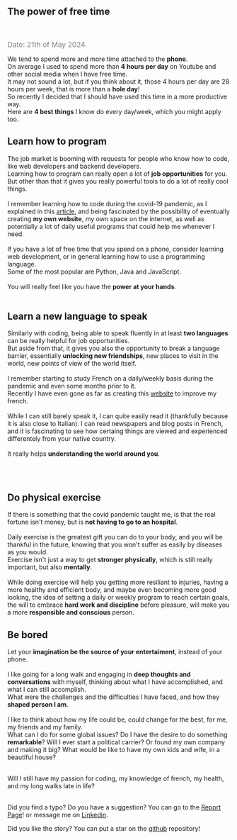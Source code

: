 ## The power of free time
<br /><br />
<span class="date">Date: 21th of May 2024.</span><br />

We tend to spend more and more time attached to the <strong>phone</strong>.<br />
On average I used to spend more than <strong>4 hours per day</strong> on Youtube and other social media when I have free time.<br />
It may not sound a lot, but if you think about it, those 4 hours per day are 28 hours per week, that is more than a <strong>hole day</strong>!<br />
So recently I decided that I should have used this time in a more productive way.<br />
Here are <strong>4 best things</strong> I know do every day/week, which you might apply too.
<br />

## Learn how to program
The job market is booming with requests for people who know how to code, like web developers and backend developers.<br />
Learning how to program can really open a lot of <strong>job opportunities</strong> for you. But other than that it gives you really powerful tools to do a lot of really cool things. <br /><br />
I remember learning how to code during the covid-19 pandemic, as I explained in this <a href="https://gabri432.github.io/angular-personal-website/blog/stories/this-is-my-story" target="blank" title="Check my blog post 'This is my Story'">article</a>, and being fascinated by the possibility of eventually creating <strong>my own website</strong>, my own space on the internet, as well as potentially a lot of daily useful programs that could help me whenever I need.<br /><br />
If you have a lot of free time that you spend on a phone, consider learning web development, or in general learning how to use a programming language. <br />
Some of the most popular are Python, Java and JavaScript.<br /><br />
You will really feel like you have the <strong>power at your hands</strong>.
<br /><br />

## Learn a new language to speak
Similarly with coding, being able to speak fluently in at least <strong>two languages</strong> can be really helpful for job opportunities.<br />
But aside from that, it gives you also the opportunity to break a language barrier, essentially <strong>unlocking new friendships</strong>, new places to visit in the world, new points of view of the world itself.<br /><br />
I remember starting to study French on a daily/weekly basis during the pandemic and even some months prior to it.<br />
Recently I have even gone as far as creating this <a href="https://gabri432.github.io/angular-language-learner/" target="blank" title="Check my website 'angular-language-learner'">website</a> to improve my french.<br /><br />
While I can still barely speak it, I can quite easily read it (thankfully because it is also close to Italian). I can read newspapers and blog posts in French, and it is fascinating to see how certaing things are viewed and experienced differentely from your native country.<br /><br />
It really helps <strong>understanding the world around you</strong>.

<br /><br />

## Do physical exercise
If there is something that the covid pandemic taught me, is that the real fortune isn't money, but is <strong>not having to go to an hospital</strong>.<br /><br />
Daily exercise is the greatest gift you can do to your body, and you will be thankful in the future, knowing that you won't suffer as easily by diseases as you would.<br />
Exercise isn't just a way to get <strong>stronger physically</strong>, which is still really important, but also <strong>mentally</strong>.<br /><br />
While doing exercise will help you getting more resiliant to injuries, having a more healthy and efficient body, and maybe even becoming more good looking, the idea of setting a daily or weekly program to reach certain goals, the will to embrace <strong>hard work and discipline</strong> before pleasure, will make you a more <strong>responsible and conscious</strong> person.   

## Be bored
Let your <strong>imagination be the source of your entertaiment</strong>, instead of your phone.<br /><br />
I like going for a long walk and engaging in <strong>deep thoughts and conversations</strong> with myself, thinking about what I have accomplished, and what I can still accomplish.<br />
What were the challenges and the difficulties I have faced, and how they <strong>shaped person I am</strong>.<br /><br />
I like to think about how my life could be, could change for the best, for me, my friends and my family.<br />
What can I do for some global issues? Do I have the desire to do something <strong>remarkable</strong>? Will I ever start a political carrier? Or found my own company and making it big? What would be like to have my own kids and wife, in a beautiful house? <br /><br />

Will I still have my passion for coding, my knowledge of french, my health, and my long walks late in life?
<br /><br />

Did you find a typo? Do you have a suggestion? You can go to the <a href="https://github.com/Gabri432/angular-personal-website/issues/new" target="_blank" title="Go to the Github repository">Report Page</a>! or message me on <a href="https://www.linkedin.com/in/gabriele-gatti-87b321190/" target="_blank" title="Go to my Linkeding profile">Linkedin</a>.

Did you like the story? You can put a star on the <a href="https://github.com/Gabri432/angular-personal-website/" target="_blank" title="Go to the Github repository">github</a> repository!


<style>
.date {
    color: grey;
    font-size: 16px
}
td {
    border: 1px solid black;
    padding: 5px;
}
</style>